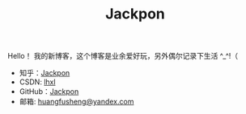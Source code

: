﻿---
layout: page
title: Jackpon
---

Hello！
我的新博客，这个博客是业余爱好玩，另外偶尔记录下生活 ^_^!（ 


* 知乎：<a href="lhxl.github.io/lhxl">Jackpon</a>
* CSDN: <a href="lhxl.github.io">lhxl</a>
* GitHub：<a href="https://github.com/Jackpon">Jackpon</a>
* 邮箱: huangfusheng@yandex.com
